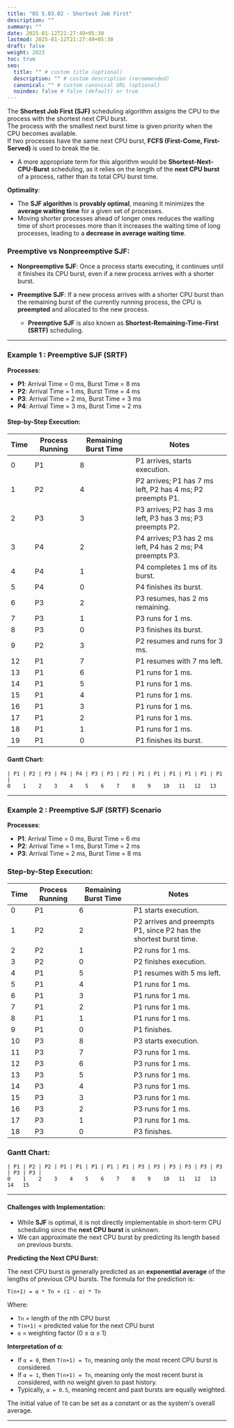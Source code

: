 ```yaml
---
title: "OS 5.03.02 - Shortest Job First"
description: ""
summary: ""
date: 2025-01-12T21:27:49+05:30
lastmod: 2025-01-12T21:27:49+05:30
draft: false
weight: 2023
toc: true
seo:
  title: "" # custom title (optional)
  description: "" # custom description (recommended)
  canonical: "" # custom canonical URL (optional)
  noindex: false # false (default) or true
---
```



The **Shortest Job First (SJF)** scheduling algorithm assigns the CPU to the process with the shortest next CPU burst.     
The process with the smallest next burst time is given priority when the CPU becomes available.     
If two processes have the same next CPU burst, **FCFS (First-Come, First-Served)** is used to break the tie.

- A more appropriate term for this algorithm would be **Shortest-Next-CPU-Burst** scheduling, as it relies on the length of the **next CPU burst** of a process, rather than its total CPU burst time.

**Optimality**:  
- The **SJF algorithm** is **provably optimal**, meaning it minimizes the **average waiting time** for a given set of processes.  
- Moving shorter processes ahead of longer ones reduces the waiting time of short processes more than it increases the waiting time of long processes, leading to a **decrease in average waiting time**.

### Preemptive vs Nonpreemptive SJF:

- **Nonpreemptive SJF**: Once a process starts executing, it continues until it finishes its CPU burst, even if a new process arrives with a shorter burst.
  
- **Preemptive SJF**: If a new process arrives with a shorter CPU burst than the remaining burst of the currently running process, the CPU is **preempted** and allocated to the new process.  
  - **Preemptive SJF** is also known as **Shortest-Remaining-Time-First (SRTF)** scheduling.


___

### Example 1 : Preemptive SJF (SRTF)

**Processes**:  
- **P1**: Arrival Time = 0 ms, Burst Time = 8 ms  
- **P2**: Arrival Time = 1 ms, Burst Time = 4 ms  
- **P3**: Arrival Time = 2 ms, Burst Time = 3 ms  
- **P4**: Arrival Time = 3 ms, Burst Time = 2 ms  

#### Step-by-Step Execution:

| Time | Process Running | Remaining Burst Time | Notes                                                      |
| ---- | --------------- | -------------------- | ---------------------------------------------------------- |
| 0    | P1              | 8                    | P1 arrives, starts execution.                              |
| 1    | P2              | 4                    | P2 arrives; P1 has 7 ms left, P2 has 4 ms; P2 preempts P1. |
| 2    | P3              | 3                    | P3 arrives; P2 has 3 ms left, P3 has 3 ms; P3 preempts P2. |
| 3    | P4              | 2                    | P4 arrives; P3 has 2 ms left, P4 has 2 ms; P4 preempts P3. |
| 4    | P4              | 1                    | P4 completes 1 ms of its burst.                            |
| 5    | P4              | 0                    | P4 finishes its burst.                                     |
| 6    | P3              | 2                    | P3 resumes, has 2 ms remaining.                            |
| 7    | P3              | 1                    | P3 runs for 1 ms.                                          |
| 8    | P3              | 0                    | P3 finishes its burst.                                     |
| 9    | P2              | 3                    | P2 resumes and runs for 3 ms.                              |
| 12   | P1              | 7                    | P1 resumes with 7 ms left.                                 |
| 13   | P1              | 6                    | P1 runs for 1 ms.                                          |
| 14   | P1              | 5                    | P1 runs for 1 ms.                                          |
| 15   | P1              | 4                    | P1 runs for 1 ms.                                          |
| 16   | P1              | 3                    | P1 runs for 1 ms.                                          |
| 17   | P1              | 2                    | P1 runs for 1 ms.                                          |
| 18   | P1              | 1                    | P1 runs for 1 ms.                                          |
| 19   | P1              | 0                    | P1 finishes its burst.                                     |

#### Gantt Chart:

```
| P1 | P2 | P3 | P4 | P4 | P3 | P3 | P2 | P1 | P1 | P1 | P1 | P1 | P1 |
0    1    2    3    4    5    6    7    8    9    10   11   12   13
```


---

### Example 2 : Preemptive SJF (SRTF) Scenario

**Processes**:  
- **P1**: Arrival Time = 0 ms, Burst Time = 6 ms  
- **P2**: Arrival Time = 1 ms, Burst Time = 2 ms  
- **P3**: Arrival Time = 2 ms, Burst Time = 8 ms  

### Step-by-Step Execution:

| Time | Process Running | Remaining Burst Time | Notes                                                        |
| ---- | --------------- | -------------------- | ------------------------------------------------------------ |
| 0    | P1              | 6                    | P1 starts execution.                                         |
| 1    | P2              | 2                    | P2 arrives and preempts P1, since P2 has the shortest burst time. |
| 2    | P2              | 1                    | P2 runs for 1 ms.                                            |
| 3    | P2              | 0                    | P2 finishes execution.                                        |
| 4    | P1              | 5                    | P1 resumes with 5 ms left.                                   |
| 5    | P1              | 4                    | P1 runs for 1 ms.                                            |
| 6    | P1              | 3                    | P1 runs for 1 ms.                                            |
| 7    | P1              | 2                    | P1 runs for 1 ms.                                            |
| 8    | P1              | 1                    | P1 runs for 1 ms.                                            |
| 9    | P1              | 0                    | P1 finishes.                                                 |
| 10   | P3              | 8                    | P3 starts execution.                                         |
| 11   | P3              | 7                    | P3 runs for 1 ms.                                            |
| 12   | P3              | 6                    | P3 runs for 1 ms.                                            |
| 13   | P3              | 5                    | P3 runs for 1 ms.                                            |
| 14   | P3              | 4                    | P3 runs for 1 ms.                                            |
| 15   | P3              | 3                    | P3 runs for 1 ms.                                            |
| 16   | P3              | 2                    | P3 runs for 1 ms.                                            |
| 17   | P3              | 1                    | P3 runs for 1 ms.                                            |
| 18   | P3              | 0                    | P3 finishes.                                                 |

### Gantt Chart:

```
| P1 | P2 | P2 | P1 | P1 | P1 | P1 | P1 | P3 | P3 | P3 | P3 | P3 | P3 | P3 | P3 |
0    1    2    3    4    5    6    7    8    9    10   11   12   13   14   15
```


___

#### **Challenges with Implementation**:  

- While **SJF** is optimal, it is not directly implementable in short-term CPU scheduling since the **next CPU burst** is unknown.
- We can approximate the next CPU burst by predicting its length based on previous bursts.

**Predicting the Next CPU Burst:**

The next CPU burst is generally predicted as an **exponential average** of the lengths of previous CPU bursts. The formula for the prediction is:

```
T(n+1) = α * Tn + (1 - α) * Tn
```

Where:
- `Tn` = length of the nth CPU burst
- `T(n+1)` = predicted value for the next CPU burst
- `α` = weighting factor (0 ≤ α ≤ 1)

**Interpretation of α**:
- If `α = 0`, then `T(n+1) = Tn`, meaning only the most recent CPU burst is considered.
- If `α = 1`, then `T(n+1) = Tn`, meaning only the most recent burst is considered, with no weight given to past history.
- Typically, `α = 0.5`, meaning recent and past bursts are equally weighted.

The initial value of `T0` can be set as a constant or as the system's overall average.


---


